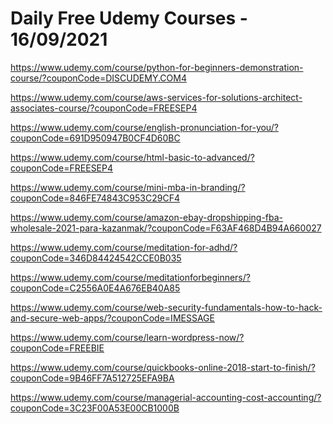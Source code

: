 # Daily Free Udemy Courses - 16/09/2021

https://www.udemy.com/course/python-for-beginners-demonstration-course/?couponCode=DISCUDEMY.COM4
https://www.udemy.com/course/aws-services-for-solutions-architect-associates-course/?couponCode=FREESEP4
https://www.udemy.com/course/english-pronunciation-for-you/?couponCode=691D950947B0CF4D60BC
https://www.udemy.com/course/html-basic-to-advanced/?couponCode=FREESEP4
https://www.udemy.com/course/mini-mba-in-branding/?couponCode=846FE74843C953C29CF4
https://www.udemy.com/course/amazon-ebay-dropshipping-fba-wholesale-2021-para-kazanmak/?couponCode=F63AF468D4B94A660027
https://www.udemy.com/course/meditation-for-adhd/?couponCode=346D84424542CCE0B035
https://www.udemy.com/course/meditationforbeginners/?couponCode=C2556A0E4A676EB40A85
https://www.udemy.com/course/web-security-fundamentals-how-to-hack-and-secure-web-apps/?couponCode=IMESSAGE
https://www.udemy.com/course/learn-wordpress-now/?couponCode=FREEBIE
https://www.udemy.com/course/quickbooks-online-2018-start-to-finish/?couponCode=9B46FF7A512725EFA9BA
https://www.udemy.com/course/managerial-accounting-cost-accounting/?couponCode=3C23F00A53E00CB1000B
